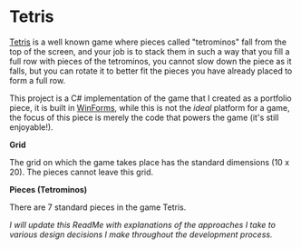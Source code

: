 # Tetris
[Tetris](https://en.wikipedia.org/wiki/Tetris) is a well known game where pieces called "tetrominos" fall from the top of the screen, and your job is to stack them in such a way that you fill a full row with pieces of the tetrominos, you cannot slow down the piece as it falls, but you can rotate it to better fit the pieces you have already placed to form a full row.

This project is a C# implementation of the game that I created as a portfolio piece, it is built in [WinForms](https://en.wikipedia.org/wiki/Windows_Forms), while this is not the *ideal* platform for a game, the focus of this piece is merely the code that powers the game (it's still enjoyable!).

**Grid**

The grid on which the game takes place has the standard dimensions (10 x 20). The pieces cannot leave this grid.

**Pieces (Tetrominos)**

There are 7 standard pieces in the game Tetris.

*I will update this ReadMe with explanations of the approaches I take to various design decisions I make throughout the development process.*
